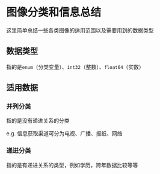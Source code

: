 # 图像分类和信息总结

这里简单总结一些各类图像的适用范围以及需要用到的数据类型

## 数据类型

指的是`enum`（分类变量）、`int32`（整数）、`float64`（实数）

## 适用数据

### 并列分类

指的是没有递进关系的分类

e.g. 信息获取渠道可分为电视、广播、报纸、网络

### 递进分类

指的是有递进关系的类型，例如学历，跨年数据比较等等
